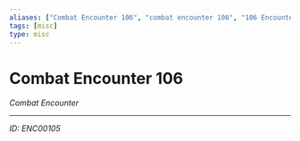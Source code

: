 ```yaml
---
aliases: ["Combat Encounter 106", "combat encounter 106", "106 Encounter Combat"]
tags: [misc]
type: misc
---
```


# Combat Encounter 106

*Combat Encounter*

---
*ID: ENC00105*